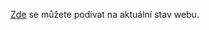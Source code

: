[Zde](https://pslib-cz.github.io/2021l4web-promotion-project-michalhofer/) se můžete podívat na aktuální stav webu.
